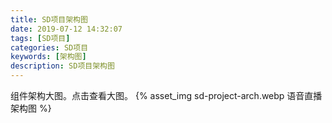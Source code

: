 ```yaml
---
title: SD项目架构图
date: 2019-07-12 14:32:07
tags: [SD项目]
categories: SD项目
keywords: [架构图]
description: SD项目架构图
---
```

组件架构大图。点击查看大图。
{% asset_img sd-project-arch.webp 语音直播架构图 %}


